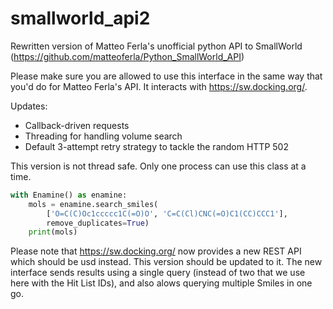 # smallworld_api2
Rewritten version of Matteo Ferla's unofficial python API to SmallWorld (https://github.com/matteoferla/Python_SmallWorld_API)

Please make sure you are allowed to use this interface in the same way that you'd do for Matteo Ferla's API. It interacts with https://sw.docking.org/. 

Updates:
 - Callback-driven requests
 - Threading for handling volume search
 - Default 3-attempt retry strategy to tackle the random HTTP 502 

This version is not thread safe. Only one process can use this class at a time. 

```python
with Enamine() as enamine:
    mols = enamine.search_smiles(
        ['O=C(C)Oc1ccccc1C(=O)O', 'C=C(Cl)CNC(=O)C1(CC)CCC1'], 
        remove_duplicates=True)
    print(mols)
```

Please note that https://sw.docking.org/ now provides a new REST API which should be usd instead. This version should be updated to it. The new interface sends results using a single query (instead of two that we use here with the Hit List IDs), and also alows querying multiple Smiles in one go. 